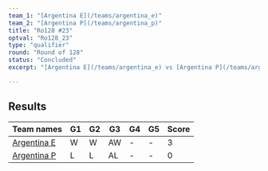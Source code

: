 ```yaml
---
team_1: "[Argentina E](/teams/argentina_e)"
team_2: "[Argentina P](/teams/argentina_p)"
title: "Ro128 #23"
optval: "Ro128_23"
type: "qualifier"
round: "Round of 128"
status: "Concluded"
excerpt: "[Argentina E](/teams/argentina_e) vs [Argentina P](/teams/argentina_p)"

---
```

## Results

| Team names | G1 | G2 | G3 | G4 | G5 | Score |
| -- | -- | -- | -- | -- | -- | -- |
| [Argentina E](/teams/argentina_e) | W | W | AW | - | - | 3 |
| [Argentina P](/teams/argentina_p) | L | L | AL | - | - | 0 |

